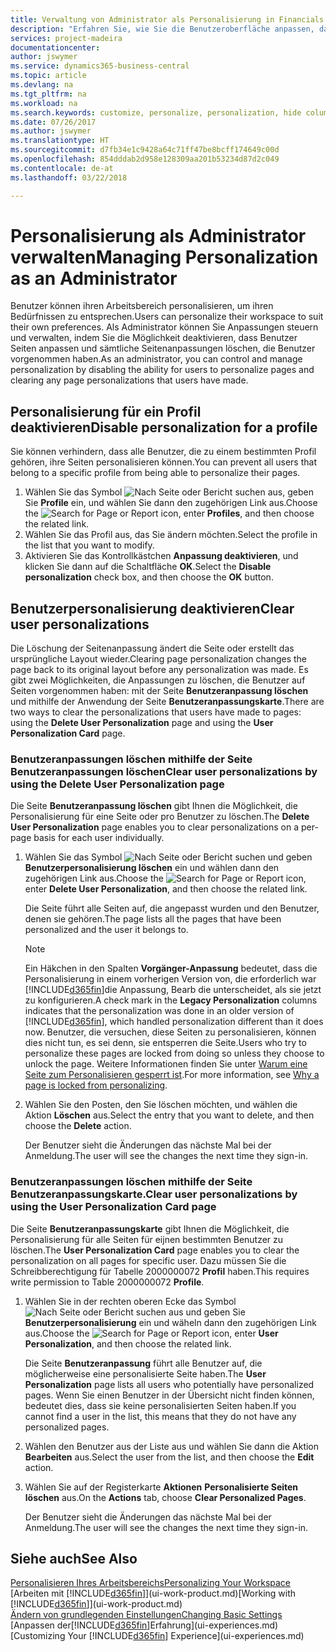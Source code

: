 ```yaml
---
title: Verwaltung von Administrator als Personalisierung in Financials | Microsoft Docs
description: "Erfahren Sie, wie Sie die Benutzeroberfläche anpassen, damit diese Ihren Bedürfnissen entspricht."
services: project-madeira
documentationcenter: 
author: jswymer
ms.service: dynamics365-business-central
ms.topic: article
ms.devlang: na
ms.tgt_pltfrm: na
ms.workload: na
ms.search.keywords: customize, personalize, personalization, hide columns, remove fields, move fields
ms.date: 07/26/2017
ms.author: jswymer
ms.translationtype: HT
ms.sourcegitcommit: d7fb34e1c9428a64c71ff47be8bcff174649c00d
ms.openlocfilehash: 854dddab2d958e128309aa201b53234d87d2c049
ms.contentlocale: de-at
ms.lasthandoff: 03/22/2018

---
```

# <a name="managing-personalization-as-an-administrator"></a><span data-ttu-id="2d3d2-103">Personalisierung als Administrator verwalten</span><span class="sxs-lookup"><span data-stu-id="2d3d2-103">Managing Personalization as an Administrator</span></span>
<!--NAV in the Web client-->
<span data-ttu-id="2d3d2-104">Benutzer können ihren Arbeitsbereich personalisieren, um ihren Bedürfnissen zu entsprechen.</span><span class="sxs-lookup"><span data-stu-id="2d3d2-104">Users can personalize their workspace to suit their own preferences.</span></span> <span data-ttu-id="2d3d2-105">Als Administrator können Sie Anpassungen steuern und verwalten, indem Sie die Möglichkeit deaktivieren, dass Benutzer Seiten anpassen und sämtliche Seitenanpassungen löschen, die Benutzer vorgenommen haben.</span><span class="sxs-lookup"><span data-stu-id="2d3d2-105">As an administrator, you can control and manage personalization by disabling the ability for users to personalize pages and clearing any page personalizations that users have made.</span></span>

## <a name="disable-personalization-for-a-profile"></a><span data-ttu-id="2d3d2-106">Personalisierung für ein Profil deaktivieren</span><span class="sxs-lookup"><span data-stu-id="2d3d2-106">Disable personalization for a profile</span></span>
<span data-ttu-id="2d3d2-107">Sie können verhindern, dass alle Benutzer, die zu einem bestimmten Profil gehören, ihre Seiten personalisieren können.</span><span class="sxs-lookup"><span data-stu-id="2d3d2-107">You can prevent all users that belong to a specific profile from being able to personalize their pages.</span></span>
1.  <span data-ttu-id="2d3d2-108">Wählen Sie das Symbol ![Nach Seite oder Bericht suchen](media/ui-search/search_small.png "Symbol „Nach Seite oder Bericht suchen”") aus, geben Sie **Profile** ein, und wählen Sie dann den zugehörigen Link aus.</span><span class="sxs-lookup"><span data-stu-id="2d3d2-108">Choose the ![Search for Page or Report](media/ui-search/search_small.png "Search for Page or Report icon") icon, enter **Profiles**, and then choose the related link.</span></span>
2.  <span data-ttu-id="2d3d2-109">Wählen Sie das Profil aus, das Sie ändern möchten.</span><span class="sxs-lookup"><span data-stu-id="2d3d2-109">Select the profile in the list that you want to modify.</span></span>
3. <span data-ttu-id="2d3d2-110">Aktivieren Sie das Kontrollkästchen **Anpassung deaktivieren**, und klicken Sie dann auf die Schaltfläche **OK**.</span><span class="sxs-lookup"><span data-stu-id="2d3d2-110">Select the **Disable personalization** check box, and then choose the **OK** button.</span></span>

## <a name="clear-user-personalizations"></a><span data-ttu-id="2d3d2-111">Benutzerpersonalisierung deaktivieren</span><span class="sxs-lookup"><span data-stu-id="2d3d2-111">Clear user personalizations</span></span>

<span data-ttu-id="2d3d2-112">Die Löschung der Seitenanpassung ändert die Seite oder erstellt das ursprüngliche Layout wieder.</span><span class="sxs-lookup"><span data-stu-id="2d3d2-112">Clearing page personalization changes the page back to its original layout before any personalization was made.</span></span> <span data-ttu-id="2d3d2-113">Es gibt zwei Möglichkeiten, die Anpassungen zu löschen, die Benutzer auf Seiten vorgenommen haben: mit der Seite **Benutzeranpassung löschen** und mithilfe der Anwendung der Seite **Benutzeranpassungskarte**.</span><span class="sxs-lookup"><span data-stu-id="2d3d2-113">There are two ways to clear the personalizations that users have made to pages: using the **Delete User Personalization** page and using the **User Personalization Card** page.</span></span>

### <a name="clear-user-personalizations-by-using-the-delete-user-personalization-page"></a><span data-ttu-id="2d3d2-114">Benutzeranpassungen löschen mithilfe der Seite Benutzeranpassungen löschen</span><span class="sxs-lookup"><span data-stu-id="2d3d2-114">Clear user personalizations by using the Delete User Personalization page</span></span>

<span data-ttu-id="2d3d2-115">Die Seite **Benutzeranpassung löschen** gibt Ihnen die Möglichkeit, die Personalisierung für eine Seite oder pro Benutzer zu löschen.</span><span class="sxs-lookup"><span data-stu-id="2d3d2-115">The **Delete User Personalization** page enables you to clear personalizations on a per-page basis for each user individually.</span></span>

1.  <span data-ttu-id="2d3d2-116">Wählen Sie das Symbol ![Nach Seite oder Bericht suchen](media/ui-search/search_small.png "Symbol Nach Seite oder Bericht suchen") und geben **Benutzerpersonalisierung löschen** ein und wählen dann den zugehörigen Link aus.</span><span class="sxs-lookup"><span data-stu-id="2d3d2-116">Choose the ![Search for Page or Report](media/ui-search/search_small.png "Search for Page or Report icon") icon, enter **Delete User Personalization**, and then choose the related link.</span></span>

    <span data-ttu-id="2d3d2-117">Die Seite führt alle Seiten auf, die angepasst wurden und den Benutzer, denen sie gehören.</span><span class="sxs-lookup"><span data-stu-id="2d3d2-117">The page lists all the pages that have been personalized and the user it belongs to.</span></span>

    >[!NOTE]
    > <span data-ttu-id="2d3d2-118">Ein Häkchen in den Spalten **Vorgänger-Anpassung** bedeutet, dass die Personalisierung in einem vorherigen Version von, die erforderlich war [!INCLUDE[d365fin](includes/d365fin_md.md)]die Anpassung, Bearb die unterscheidet, als sie jetzt zu konfigurieren.</span><span class="sxs-lookup"><span data-stu-id="2d3d2-118">A check mark in the **Legacy Personalization** columns indicates that the personalization was done in an older version of [!INCLUDE[d365fin](includes/d365fin_md.md)], which handled personalization different than it does now.</span></span> <span data-ttu-id="2d3d2-119">Benutzer, die versuchen, diese Seiten zu personalisieren, können dies nicht tun, es sei denn, sie entsperren die Seite.</span><span class="sxs-lookup"><span data-stu-id="2d3d2-119">Users who try to personalize these pages are locked from doing so unless they choose to unlock the page.</span></span> <span data-ttu-id="2d3d2-120">Weitere Informationen finden Sie unter [Warum eine Seite zum Personalisieren gesperrt ist](ui-personalization-locked.md).</span><span class="sxs-lookup"><span data-stu-id="2d3d2-120">For more information, see [Why a page is locked from personalizing](ui-personalization-locked.md).</span></span>

2. <span data-ttu-id="2d3d2-121">Wählen Sie den Posten, den Sie löschen möchten, und wählen die Aktion **Löschen** aus.</span><span class="sxs-lookup"><span data-stu-id="2d3d2-121">Select the entry that you want to delete, and then choose the **Delete** action.</span></span>

    <span data-ttu-id="2d3d2-122">Der Benutzer sieht die Änderungen das nächste Mal bei der Anmeldung.</span><span class="sxs-lookup"><span data-stu-id="2d3d2-122">The user will see the changes the next time they sign-in.</span></span>

### <a name="clear-user-personalizations-by-using-the-user-personalization-card-page"></a><span data-ttu-id="2d3d2-123">Benutzeranpassungen löschen mithilfe der Seite Benutzeranpassungskarte.</span><span class="sxs-lookup"><span data-stu-id="2d3d2-123">Clear user personalizations by using the User Personalization Card page</span></span>

<span data-ttu-id="2d3d2-124">Die Seite **Benutzeranpassungskarte** gibt Ihnen die Möglichkeit, die Personalisierung für alle Seiten für eijnen bestimmten Benutzer zu löschen.</span><span class="sxs-lookup"><span data-stu-id="2d3d2-124">The **User Personalization Card** page enables you to clear the personalization on all pages for specific user.</span></span> <span data-ttu-id="2d3d2-125">Dazu müssen Sie die Schreibberechtigung für Tabelle 2000000072 **Profil** haben.</span><span class="sxs-lookup"><span data-stu-id="2d3d2-125">This requires write permission to Table 2000000072 **Profile**.</span></span>

1.  <span data-ttu-id="2d3d2-126">Wählen Sie in der rechten oberen Ecke das Symbol ![Nach Seite oder Bericht suchen](media/ui-search/search_small.png " Symbol Nach Bericht suche") aus und geben Sie **Benutzerpersonalisierung** ein und wäheln dann den zugehörigen Link aus.</span><span class="sxs-lookup"><span data-stu-id="2d3d2-126">Choose the ![Search for Page or Report](media/ui-search/search_small.png "Search for Page or Report icon") icon, enter **User Personalization**, and then choose the related link.</span></span>

    <span data-ttu-id="2d3d2-127">Die Seite **Benutzeranpassung** führt alle Benutzer auf, die möglicherweise eine personalisierte Seite haben.</span><span class="sxs-lookup"><span data-stu-id="2d3d2-127">The **User Personalization** page lists all users who potentially have personalized pages.</span></span> <span data-ttu-id="2d3d2-128">Wenn Sie einen Benutzer in der Übersicht nicht finden können, bedeutet dies, dass sie keine personalisierten Seiten haben.</span><span class="sxs-lookup"><span data-stu-id="2d3d2-128">If you cannot find a user in the list, this means that they do not have any personalized pages.</span></span>

2. <span data-ttu-id="2d3d2-129">Wählen den Benutzer aus der Liste aus und wählen Sie dann die Aktion **Bearbeiten** aus.</span><span class="sxs-lookup"><span data-stu-id="2d3d2-129">Select the user from the list, and then choose the **Edit** action.</span></span>

3.  <span data-ttu-id="2d3d2-130">Wählen Sie auf der Registerkarte **Aktionen** **Personalisierte Seiten löschen** aus.</span><span class="sxs-lookup"><span data-stu-id="2d3d2-130">On the **Actions** tab, choose **Clear Personalized Pages**.</span></span>

    <span data-ttu-id="2d3d2-131">Der Benutzer sieht die Änderungen das nächste Mal bei der Anmeldung.</span><span class="sxs-lookup"><span data-stu-id="2d3d2-131">The user will see the changes the next time they sign-in.</span></span>

## <a name="see-also"></a><span data-ttu-id="2d3d2-132">Siehe auch</span><span class="sxs-lookup"><span data-stu-id="2d3d2-132">See Also</span></span>
[<span data-ttu-id="2d3d2-133">Personalisieren Ihres Arbeitsbereichs</span><span class="sxs-lookup"><span data-stu-id="2d3d2-133">Personalizing Your Workspace</span></span>](ui-personalization-user.md)  
<span data-ttu-id="2d3d2-134">[Arbeiten mit [!INCLUDE[d365fin](includes/d365fin_md.md)]](ui-work-product.md)</span><span class="sxs-lookup"><span data-stu-id="2d3d2-134">[Working with [!INCLUDE[d365fin](includes/d365fin_md.md)]](ui-work-product.md)</span></span>  
[<span data-ttu-id="2d3d2-135">Ändern von grundlegenden Einstellungen</span><span class="sxs-lookup"><span data-stu-id="2d3d2-135">Changing Basic Settings</span></span>](ui-change-basic-settings.md)  
<span data-ttu-id="2d3d2-136">[Anpassen der[!INCLUDE[d365fin](includes/d365fin_md.md)]Erfahrung](ui-experiences.md)</span><span class="sxs-lookup"><span data-stu-id="2d3d2-136">[Customizing Your [!INCLUDE[d365fin](includes/d365fin_md.md)] Experience](ui-experiences.md)</span></span>  

